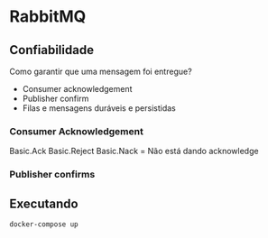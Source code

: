 # RabbitMQ

## Confiabilidade
Como garantir que uma mensagem foi entregue?

- Consumer acknowledgement
- Publisher confirm
- Filas e mensagens duráveis e persistidas

### Consumer Acknowledgement
Basic.Ack
Basic.Reject
Basic.Nack = Não está dando acknowledge

### Publisher confirms



## Executando

```
docker-compose up
```